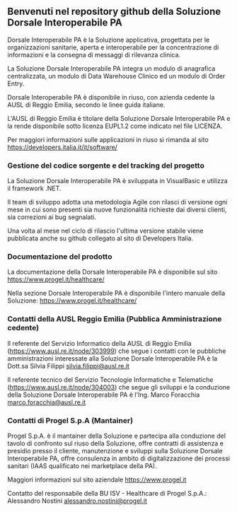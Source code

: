## Benvenuti nel repository github della Soluzione Dorsale Interoperabile PA 

Dorsale Interoperabile PA è la Soluzione applicativa, progettata per le organizzazioni sanitarie, aperta e interoperabile per la concentrazione di informazioni e la consegna di messaggi di rilevanza clinica.

La Soluzione Dorsale Interoperabile PA integra un modulo di anagrafica centralizzata, un modulo di Data Warehouse Clinico ed un modulo di Order Entry.

Dorsale Interoperabile PA è disponibile in riuso, con azienda cedente la AUSL di Reggio Emilia, secondo le linee guida italiane.

L'AUSL di Reggio Emilia è titolare della Soluzione Dorsale Interoperabile PA e la rende disponibile sotto licenza EUPL1.2 come indicato nel file LICENZA.

Per maggiori informazioni sulle applicazioni in riuso si rimanda al sito https://developers.italia.it/it/software/ 

### Gestione del codice sorgente e del tracking del progetto

La Soluzione Dorsale Interoperabile PA è sviluppata in VisualBasic e utilizza il framework .NET.

Il team di sviluppo adotta una metodologia Agile con rilasci di versione ogni mese in cui sono presenti sia nuove funzionalità richieste dai diversi clienti, sia correzioni ai bug segnalati.

Una volta al mese nel ciclo di rilascio l'ultima versione stabile viene pubblicata anche su github collegato al sito di Developers Italia.

### Documentazione del prodotto

La documentazione della Dorsale Interoperabile PA è disponibile sul sito https://www.progel.it/healthcare/ 

Nella sezione Dorsale Interoperabile PA è disponibile l'intero manuale della Soluzione: https://www.progel.it/healthcare/

### Contatti della AUSL Reggio Emilia (Pubblica Amministrazione cedente) 

Il referente del Servizio Informatico della AUSL di Reggio Emilia (https://www.ausl.re.it/node/303999) che segue i contatti con le pubbliche amministrazioni interessate alla Soluzione Dorsale Interoperabile PA è la Dott.sa Silvia Filippi silvia.filippi@ausl.re.it

Il referente tecnico del Servizio Tecnologie Informatiche e Telematiche (https://www.ausl.re.it/node/304003) che segue gli sviluppi e la conduzione della Soluzione Dorsale Interoperabile PA è l'Ing. Marco Foracchia marco.foracchia@ausl.re.it

### Contatti di Progel S.p.A (Mantainer) 

Progel S.p.A. è il mantainer della Soluzione e partecipa alla conduzione del tavolo di confronto sul riuso della Soluzione, offre contratti di assistenza e presidio presso il cliente, manutenzione e sviluppi sulla Soluzione Dorsale Interoperabile PA, offre consulenza in ambito di digitalizzazione dei processi sanitari (IAAS qualificato nei marketplace della PA).

Maggiori informazioni sul sito aziendale https://www.progel.it

Contatto del responsabile della BU ISV - Healthcare di Progel S.p.A.: Alessandro Nostini alessandro.nostini@progel.it 
